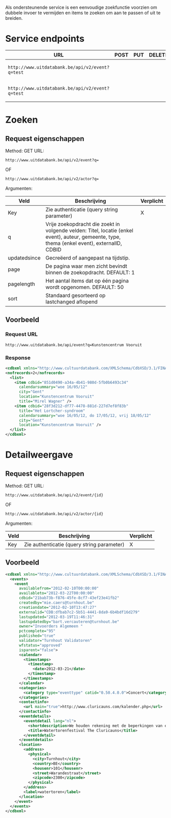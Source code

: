---
---

Als ondersteunende service is een eenvoudige zoekfunctie voorzien om dubbele invoer te vermijden en items te zoeken om aan te passen of uit te breiden.

# Service endpoints


| URL | POST | PUT | DELETE | GET |
| -- | -- | -- | -- | -- |
| ```http://www.uitdatabank.be/api/v2/event?q=test``` |  |  |  | X (events zoeken) |
| ```http://www.uitdatabank.be/api/v2/event?q=test``` |  |  |  | X (actors zoeken) |

# Zoeken

## Request eigenschappen

Method: GET
URL:

```
http://www.uitdatabank.be/api/v2/event?q=
```

OF

```
http://www.uitdatabank.be/api/v2/actor?q=
```

Argumenten:

| Veld | Beschrijving | Verplicht |
| -- | -- | -- |
| Key | Zie authenticatie (query string parameter) | X |
| q | Vrije zoekopdracht die zoekt in volgende velden: Titel, locatie (enkel event), auteur, gemeente, type, thema (enkel event), externalID, CDBID |  |
| updatedsince | Gecreëerd of aangepast na tijdstip. |  |
| page | De pagina waar men zicht bevindt binnen de zoekopdracht. DEFAULT: 1 |  |
| pagelength | Het aantal items dat op één pagina wordt opgenomen. DEFAULT: 50 |  |
| sort | 	Standaard gesorteerd op lastchanged aflopend |  |

## Voorbeeld

### Request URL

```
http://www.uitdatabank.be/api/event?q=Kunstencentrum Vooruit
```

### Response

~~~ xml
<cdbxml xmlns="http://www.cultuurdatabank.com/XMLSchema/CdbXSD/3.1/FINAL">
<nofrecords>2</nofrecords>
  <list>
    <item cdbid="851d0490-a34a-4b41-980d-5fb0b6493c34"
      calendarsummary="woe 16/05/12"
      city="Gent"
      location="Kunstencentrum Vooruit"
      title="Mirel Wagner" />
    <item cdbid="28f3d212-df77-4478-881d-227d7ef8f83b"
      title="Het Lortcher-syndroom"
      calendarsummary="woe 16/05/12, do 17/05/12, vrij 18/05/12"
      city="Gent"
      location="Kunstencentrum Vooruit" />
  </list>
</cdbxml>
~~~

# Detailweergave

## Request eigenschappen

Method: GET
URL:

```
http://www.uitdatabank.be/api/v2/event/{id}
```

OF

```
http://www.uitdatabank.be/api/v2/actor/{id}
```

Argumenten:

| Veld | Beschrijving | Verplicht |
| -- | -- | -- |
| Key | Zie authenticatie (query string parameter) | X |

## Voorbeeld

~~~ xml
<cdbxml xmlns="http://www.cultuurdatabank.com/XMLSchema/CdbXSD/3.1/FINAL">
  <events>
    <event
      availablefrom="2012-02-10T00:00:00"
      availableto="2012-03-22T00:00:00"
      cdbid="21bab73b-f876-45fe-8cf7-43ef23e41fb2"
      createdby="mie.caers@turnhout.be"
      creationdate="2012-02-10T13:47:27"
      externalid="CDB:dfbab7c2-5b51-4441-8da9-6b4bdf16d279"
      lastupdated="2012-03-19T11:46:31"
      lastupdatedby="bart.vercauteren@turnhout.be"
      owner="Invoerders Algemeen "
      pctcomplete="95"
      published="true"
      validator="Turnhout Validatoren"
      wfstatus="approved"
      isparent="false">
      <calendar>
        <timestamps>
          <timestamp>
            <date>2012-03-21</date>
          </timestamp>
        </timestamps>
      </calendar>
      <categories>
        <category type="eventtype" catid="0.50.4.0.0">Concert</category>
      </categories>
      <contactinfo>
        <url main="true">http://www.cluricauns.com/kalender.php</url>
      </contactinfo>
      <eventdetails>
        <eventdetail lang="nl">
          <shortdescription>We houden rekening met de beperkingen van een kleine ruimte</shortdescription>
          <title>Watertorenfestival The Cluricauns</title>
        </eventdetail>
      </eventdetails>
      <location>
        <address>
          <physical>
            <city>Turnhout</city>
            <country>BE</country>
            <housenr>101</housenr>
            <street>Warandestraat</street>
            <zipcode>2300</zipcode>
          </physical>
        </address>
        <label>watertoren</label>
      </location>
    </event>
  </events>
</cdbxml>
~~~
